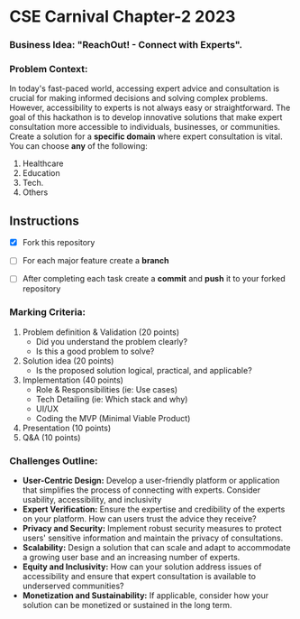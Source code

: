 # CSE Carnival Chapter-2 2023

### Business Idea: "ReachOut! - Connect with Experts".


### Problem Context:

In today's fast-paced world, accessing expert advice and consultation is crucial for making informed decisions and solving complex problems. However, accessibility to experts is not always easy or straightforward. The goal of this hackathon is to develop innovative solutions that make expert consultation more accessible to individuals, businesses, or communities. Create a solution for a **specific domain** where expert consultation is vital. You can choose **any** of the following:
1. Healthcare
2. Education
3. Tech.
4. Others 


## Instructions

- [x] Fork this repository
- [ ] For each major feature create a **branch**
- [ ] After completing each task create a **commit** and **push** it to your forked repository


### Marking Criteria:

1. Problem definition & Validation (20 points)
    - Did you understand the problem clearly?
    - Is this a good problem to solve?
2. Solution idea (20 points)
    - Is the proposed solution logical, practical, and applicable?
3. Implementation (40 points)
    - Role & Responsibilities (ie: Use cases)
    - Tech Detailing (ie: Which stack and why)
    - UI/UX
    - Coding the MVP (Minimal Viable Product)
4. Presentation (10 points)
5. Q&A (10 points)


### Challenges Outline:

- **User-Centric Design:** Develop a user-friendly platform or application that simplifies the process of connecting with experts. Consider usability, accessibility, and inclusivity
- **Expert Verification:** Ensure the expertise and credibility of the experts on your platform. How can users trust the advice they receive? 
- **Privacy and Security:** Implement robust security measures to protect users' sensitive information and maintain the privacy of consultations.
- **Scalability:** Design a solution that can scale and adapt to accommodate a growing user base and an increasing number of experts.
- **Equity and Inclusivity:** How can your solution address issues of accessibility and ensure that expert consultation is available to underserved communities?
- **Monetization and Sustainability:** If applicable, consider how your solution can be monetized or sustained in the long term.
